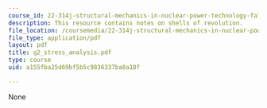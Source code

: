 ```yaml
---
course_id: 22-314j-structural-mechanics-in-nuclear-power-technology-fall-2006
description: This resource contains notes on shells of revolution.
file_location: /coursemedia/22-314j-structural-mechanics-in-nuclear-power-technology-fall-2006/a155fba25d69bf5b5c9836337ba8a18f_g2_stress_analysis.pdf
file_type: application/pdf
layout: pdf
title: g2_stress_analysis.pdf
type: course
uid: a155fba25d69bf5b5c9836337ba8a18f

---
```

None